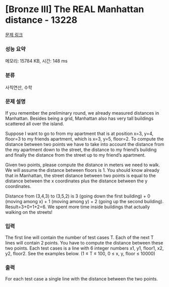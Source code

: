 # [Bronze III] The REAL Manhattan distance - 13228 

[문제 링크](https://www.acmicpc.net/problem/13228) 

### 성능 요약

메모리: 15784 KB, 시간: 148 ms

### 분류

사칙연산, 수학

### 문제 설명

<p>If you remember the preliminary round, we already measured distances in Manhattan. Besides being a grid, Manhattan also has very tall buildings scattered all over the island.</p>

<p>Suppose I want to go to from my apartment that is at position x=3, y=4, floor=3 to my friends apartment, which is x=3, y=5, floor=2. To compute the distance between two points we have to take into account the distance from the my apartment down to the street, the distance to my friend’s building and finally the distance from the street up to my friend’s apartment.</p>

<p>Given two points, please compute the distance in meters we need to walk. We will assume the distance between floors is 1. You should know already that in Manhattan, the street distance between two points is equal to the distance between the x coordinates plus the distance between the y coordinates.</p>

<p>Distance from (3,4,3) to (3,5,2) is 3 (going down the first building) + 0 (moving among x) + 1 (moving among y) + 2 (going up the second building). Result=3+0+1+2=6. We spent more time inside buildings that actually walking on the streets!</p>

### 입력 

 <p>The first line will contain the number of test cases T. Each of the next T lines will contain 2 points. You have to compute the distance between these two points. Each test cases is a line with 6 integer numbers x1, y1, floor1, x2, y2, floor2. See the examples below. (1 ≤ T ≤ 100, 0 ≤ x, y, floor ≤ 10000)</p>

### 출력 

 <p>For each test case a single line with the distance between the two points.</p>

